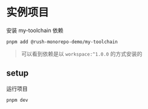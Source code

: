 # 实例项目

安装 my-toolchain 依赖

```base
pnpm add @rush-monorepo-demo/my-toolchain
```

> 可以看到依赖是以 `workspace:^1.0.0` 的方式安装的

## setup

运行项目

```base
pnpm dev
```
